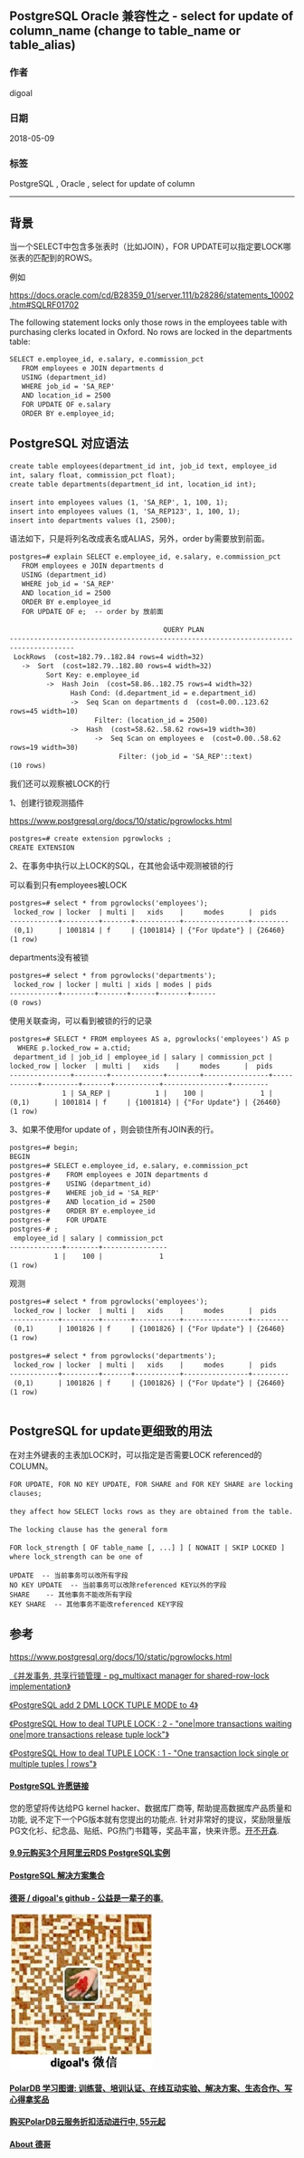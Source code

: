 ## PostgreSQL Oracle 兼容性之 - select for update of column_name (change to table_name or table_alias)    
                                                             
### 作者                                                             
digoal                                                             
                                                             
### 日期                                                             
2018-05-09                                                           
                                                             
### 标签                                                             
PostgreSQL , Oracle , select for update of column   
                                                             
----                                                             
                                                             
## 背景       
当一个SELECT中包含多张表时（比如JOIN），FOR UPDATE可以指定要LOCK哪张表的匹配到的ROWS。  
    
例如    
  
https://docs.oracle.com/cd/B28359_01/server.111/b28286/statements_10002.htm#SQLRF01702  
  
The following statement locks only those rows in the employees table with purchasing clerks located in Oxford. No rows are locked in the departments table:  
  
```  
SELECT e.employee_id, e.salary, e.commission_pct  
   FROM employees e JOIN departments d  
   USING (department_id)  
   WHERE job_id = 'SA_REP'  
   AND location_id = 2500  
   FOR UPDATE OF e.salary  
   ORDER BY e.employee_id;  
```  
  
## PostgreSQL 对应语法  
  
```  
create table employees(department_id int, job_id text, employee_id int, salary float, commission_pct float);  
create table departments(department_id int, location_id int);  
  
insert into employees values (1, 'SA_REP', 1, 100, 1);  
insert into employees values (1, 'SA_REP123', 1, 100, 1);  
insert into departments values (1, 2500);  
```  
  
语法如下，只是将列名改成表名或ALIAS，另外，order by需要放到前面。  
  
```  
postgres=# explain SELECT e.employee_id, e.salary, e.commission_pct  
   FROM employees e JOIN departments d  
   USING (department_id)  
   WHERE job_id = 'SA_REP'  
   AND location_id = 2500  
   ORDER BY e.employee_id   
   FOR UPDATE OF e;  -- order by 放前面  
  
                                      QUERY PLAN                                        
--------------------------------------------------------------------------------------  
 LockRows  (cost=182.79..182.84 rows=4 width=32)  
   ->  Sort  (cost=182.79..182.80 rows=4 width=32)  
         Sort Key: e.employee_id  
         ->  Hash Join  (cost=58.86..182.75 rows=4 width=32)  
               Hash Cond: (d.department_id = e.department_id)  
               ->  Seq Scan on departments d  (cost=0.00..123.62 rows=45 width=10)  
                     Filter: (location_id = 2500)  
               ->  Hash  (cost=58.62..58.62 rows=19 width=30)  
                     ->  Seq Scan on employees e  (cost=0.00..58.62 rows=19 width=30)  
                           Filter: (job_id = 'SA_REP'::text)  
(10 rows)  
```  
  
我们还可以观察被LOCK的行  
  
1、创建行锁观测插件  
  
https://www.postgresql.org/docs/10/static/pgrowlocks.html  
  
```  
postgres=# create extension pgrowlocks ;  
CREATE EXTENSION  
```  
  
2、在事务中执行以上LOCK的SQL，在其他会话中观测被锁的行  
  
可以看到只有employees被LOCK  
  
```  
postgres=# select * from pgrowlocks('employees');  
 locked_row | locker  | multi |   xids    |     modes      |  pids     
------------+---------+-------+-----------+----------------+---------  
 (0,1)      | 1001814 | f     | {1001814} | {"For Update"} | {26460}  
(1 row)  
```  
  
departments没有被锁  
  
```  
postgres=# select * from pgrowlocks('departments');  
 locked_row | locker | multi | xids | modes | pids   
------------+--------+-------+------+-------+------  
(0 rows)  
```  
  
使用关联查询，可以看到被锁的行的记录  
  
```  
postgres=# SELECT * FROM employees AS a, pgrowlocks('employees') AS p  
  WHERE p.locked_row = a.ctid;  
 department_id | job_id | employee_id | salary | commission_pct | locked_row | locker  | multi |   xids    |     modes      |  pids     
---------------+--------+-------------+--------+----------------+------------+---------+-------+-----------+----------------+---------  
             1 | SA_REP |           1 |    100 |              1 | (0,1)      | 1001814 | f     | {1001814} | {"For Update"} | {26460}  
(1 row)  
```  
  
3、如果不使用for update of ，则会锁住所有JOIN表的行。  
  
```  
postgres=# begin;  
BEGIN  
postgres=# SELECT e.employee_id, e.salary, e.commission_pct  
postgres-#    FROM employees e JOIN departments d  
postgres-#    USING (department_id)  
postgres-#    WHERE job_id = 'SA_REP'  
postgres-#    AND location_id = 2500  
postgres-#    ORDER BY e.employee_id   
postgres-#    FOR UPDATE  
postgres-# ;  
 employee_id | salary | commission_pct   
-------------+--------+----------------  
           1 |    100 |              1  
(1 row)  
```  
  
观测  
  
```  
postgres=# select * from pgrowlocks('employees');  
 locked_row | locker  | multi |   xids    |     modes      |  pids     
------------+---------+-------+-----------+----------------+---------  
 (0,1)      | 1001826 | f     | {1001826} | {"For Update"} | {26460}  
(1 row)  
  
postgres=# select * from pgrowlocks('departments');  
 locked_row | locker  | multi |   xids    |     modes      |  pids     
------------+---------+-------+-----------+----------------+---------  
 (0,1)      | 1001826 | f     | {1001826} | {"For Update"} | {26460}  
(1 row)  
  
```  
  
## PostgreSQL for update更细致的用法  
在对主外键表的主表加LOCK时，可以指定是否需要LOCK referenced的COLUMN。  
  
```  
FOR UPDATE, FOR NO KEY UPDATE, FOR SHARE and FOR KEY SHARE are locking clauses;   
  
they affect how SELECT locks rows as they are obtained from the table.  
  
The locking clause has the general form  
  
FOR lock_strength [ OF table_name [, ...] ] [ NOWAIT | SKIP LOCKED ]  
where lock_strength can be one of  
  
UPDATE  -- 当前事务可以改所有字段  
NO KEY UPDATE  -- 当前事务可以改除referenced KEY以外的字段  
SHARE    -- 其他事务不能改所有字段  
KEY SHARE  -- 其他事务不能改referenced KEY字段  
```  
  
## 参考  
  
https://www.postgresql.org/docs/10/static/pgrowlocks.html  
  
[《并发事务, 共享行锁管理 - pg_multixact manager for shared-row-lock implementation》](../201509/20150906_04.md)    
  
[《PostgreSQL add 2 DML LOCK TUPLE MODE to 4》](../201301/20130130_02.md)    
  
[《PostgreSQL How to deal TUPLE LOCK : 2 - "one|more transactions waiting one|more transactions release tuple lock"》](../201302/20130201_02.md)    
  
[《PostgreSQL How to deal TUPLE LOCK : 1 - "One transaction lock single or multiple tuples | rows"》](../201302/20130201_01.md)      
  
  
  
  
  
  
  
  
  
  
  
  
  
  
  
  
  
  
  
  
  
  
  
  
  
  
  
  
  
  
  
  
  
  
  
  
  
  
  
  
  
  
  
  
  
  
  
  
  
  
  
  
  
  
  
  
  
  
  
  
  
  
  
  
  
  
  
  
  
  
  
  
  
#### [PostgreSQL 许愿链接](https://github.com/digoal/blog/issues/76 "269ac3d1c492e938c0191101c7238216")
您的愿望将传达给PG kernel hacker、数据库厂商等, 帮助提高数据库产品质量和功能, 说不定下一个PG版本就有您提出的功能点. 针对非常好的提议，奖励限量版PG文化衫、纪念品、贴纸、PG热门书籍等，奖品丰富，快来许愿。[开不开森](https://github.com/digoal/blog/issues/76 "269ac3d1c492e938c0191101c7238216").  
  
  
#### [9.9元购买3个月阿里云RDS PostgreSQL实例](https://www.aliyun.com/database/postgresqlactivity "57258f76c37864c6e6d23383d05714ea")
  
  
#### [PostgreSQL 解决方案集合](https://yq.aliyun.com/topic/118 "40cff096e9ed7122c512b35d8561d9c8")
  
  
#### [德哥 / digoal's github - 公益是一辈子的事.](https://github.com/digoal/blog/blob/master/README.md "22709685feb7cab07d30f30387f0a9ae")
  
  
![digoal's wechat](../pic/digoal_weixin.jpg "f7ad92eeba24523fd47a6e1a0e691b59")
  
  
#### [PolarDB 学习图谱: 训练营、培训认证、在线互动实验、解决方案、生态合作、写心得拿奖品](https://www.aliyun.com/database/openpolardb/activity "8642f60e04ed0c814bf9cb9677976bd4")
  
  
#### [购买PolarDB云服务折扣活动进行中, 55元起](https://www.aliyun.com/activity/new/polardb-yunparter?userCode=bsb3t4al "e0495c413bedacabb75ff1e880be465a")
  
  
#### [About 德哥](https://github.com/digoal/blog/blob/master/me/readme.md "a37735981e7704886ffd590565582dd0")
  
